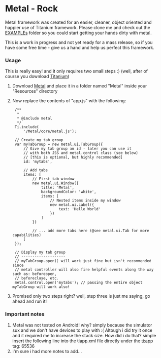 Metal - Rock
============
Metal framework was created for an easier, cleaner, object oriented and happier use of Titanium framework.
Please clone me and check out the [EXAMPLEs](https://github.com/amirlazarovich/Metal/tree/master/EXAMPLEs) folder so 
you could start getting your hands dirty with metal.

This is a work in progress and not yet ready for a mass release, so if you have some free time - give us a hand and help
us perfect this framework. 

### Usage ###
This is really easy! and it only requires two small steps :) (well, after of course you download [Titanium](http://developer.appcelerator.com/get_started))

1. Download [Metal](https://github.com/amirlazarovich/Metal/archives/master) and place it in a folder named "Metal"
inside your "Resources" directory

2. Now replace the contents of "app.js" with the following:

	    /**
		 * 
		 * @include metal
		 */
		Ti.include(
			'/Metal/core/metal.js');	
		
		// Create my tab group
		var myTabGroup = new metal.ui.TabGroup({
			// Give my tab group an id - later you can use it
			// with both JSS and metal.control class (see below)
			// [this is optional, but highly recommended]
			id: 'mytabs',
			
			// Add tabs
			items: [
				// First tab window
				new metal.ui.Window({ 
					title: 'Metal',
					backgroundColor: 'white',			
					items: [
						// Nested items inside my window
						new metal.ui.Label({
							text: 'Hello World'
						})
					]
				})
				
				// ... add more tabs here (@see metal.ui.Tab for more capabilities)
			]
		});
		
		// Display my tab group
		// --------------------
		// myTabGroup.open() will work just fine but isn't recommended since
		// metal controller will also fire helpful events along the way such as: beforeopen,
		// beforeclose, etc. 
		metal.control.open('mytabs'); // passing the entire object myTabGroup will work also!

3. Promised only two steps right? well, step three is just me saying, go ahead and run it! 

### Important notes ###
1. Metal was not tested on Android! why? simply because the simulator sux and we don't have devices to play with :(
   Altough i did try it once and it required me to increase the stack size. How did i do that? simple insert the following
   line into the tiapp.xml file directly under the <ti:app> tag:
   <property name="ti.android.threadstacksize" type="int">65536</property>
2. I'm sure i had more notes to add...

	